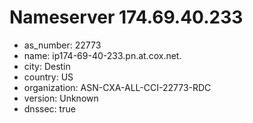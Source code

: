 # Nameserver 174.69.40.233

* as_number: 22773
* name: ip174-69-40-233.pn.at.cox.net.
* city: Destin
* country: US
* organization: ASN-CXA-ALL-CCI-22773-RDC
* version: Unknown
* dnssec: true
